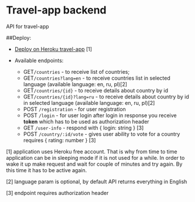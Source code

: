 # Travel-app backend

API for travel-app

##Deploy:

- [Deploy on Heroku travel-app](https://oktravel.herokuapp.com/) [1]
- Available endpoints:

  - GET`/countries` - to receive list of countries;
  - GET`/countries?lang=en` - to receive countries list in selected language (available language: en, ru, pl)[2]
  - GET`/countries/{id}` - to receive details about country by id
  - GET`/countries/{id}?lang=ru` - to receive details about country by id in selected language (available language: en, ru, pl)[2]
  - POST `/registration` - for user registration
  - POST `/login` - for user login after login in response you receive **token** which has to be used as authorization header
  - GET `/user-info` - respond with { login: string } [3]
  - POST `/country/:id/vote` - gives user ability to vote for a country requires { rating: number } [3]

[1] application uses Heroku free account. That is why from time to time application can be in sleeping mode if it is not used for a while. In order to wake it up make request and wait for couple of minutes and try again. By this time it has to be active again. 

[2] language param is optional, by default API returns everything in English

[3] endpoint requires authorization header

